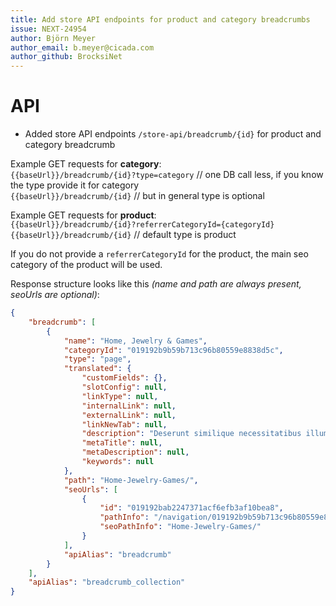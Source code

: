 ```yaml
---
title: Add store API endpoints for product and category breadcrumbs
issue: NEXT-24954
author: Björn Meyer
author_email: b.meyer@cicada.com
author_github: BrocksiNet
---
```

# API
* Added store API endpoints `/store-api/breadcrumb/{id}` for product and category breadcrumb

Example GET requests for **category**:  
`{{baseUrl}}/breadcrumb/{id}?type=category` // one DB call less, if you know the type provide it for category  
`{{baseUrl}}/breadcrumb/{id}` // but in general type is optional

Example GET requests for **product**:  
`{{baseUrl}}/breadcrumb/{id}?referrerCategoryId={categoryId}`  
`{{baseUrl}}/breadcrumb/{id}` // default type is product

If you do not provide a `referrerCategoryId` for the product, the main seo category of the product will be used.  

Response structure looks like this _(name and path are always present, seoUrls are optional)_:
```json
{
    "breadcrumb": [
        {
            "name": "Home, Jewelry & Games",
            "categoryId": "019192b9b59b713c96b80559e8838d5c",
            "type": "page",
            "translated": {
                "customFields": {},
                "slotConfig": null,
                "linkType": null,
                "internalLink": null,
                "externalLink": null,
                "linkNewTab": null,
                "description": "Deserunt similique necessitatibus illum voluptatibus fugiat voluptatem ullam. Quia iste cum sequi qui.",
                "metaTitle": null,
                "metaDescription": null,
                "keywords": null
            },
            "path": "Home-Jewelry-Games/",
            "seoUrls": [
                {
                    "id": "019192bab2247371acf6efb3af10bea8",
                    "pathInfo": "/navigation/019192b9b59b713c96b80559e8838d5c",
                    "seoPathInfo": "Home-Jewelry-Games/"
                }
            ],
            "apiAlias": "breadcrumb"
        }
    ],
    "apiAlias": "breadcrumb_collection"
}
```

